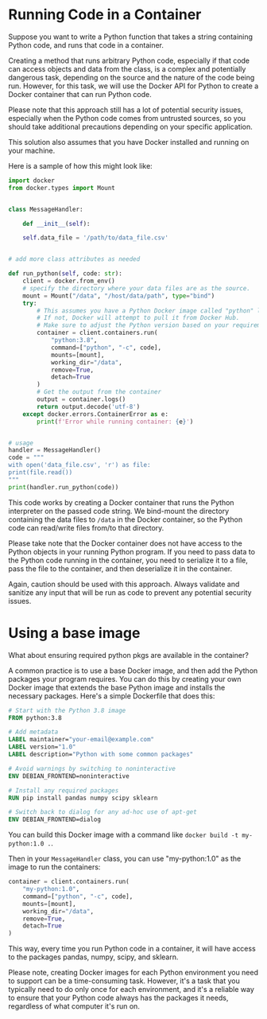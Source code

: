 # Running Code in a Container

Suppose you want to write a Python function that takes a string containing
Python code, and runs that code in a container.

Creating a method that runs arbitrary Python code, especially if that code can
access objects and data from the class, is a complex and potentially dangerous
task, depending on the source and the nature of the code being run. However, for
this task, we will use the Docker API for Python to create a Docker container
that can run Python code.

Please note that this approach still has a lot of potential security issues,
especially when the Python code comes from untrusted sources, so you should take
additional precautions depending on your specific application.

This solution also assumes that you have Docker installed and running on your
machine.

Here is a sample of how this might look like:

```python
import docker
from docker.types import Mount


class MessageHandler:

    def __init__(self):

    self.data_file = '/path/to/data_file.csv'


# add more class attributes as needed

def run_python(self, code: str):
    client = docker.from_env()
    # specify the directory where your data files are as the source.
    mount = Mount("/data", "/host/data/path", type="bind")
    try:
        # This assumes you have a Python Docker image called "python" locally.
        # If not, Docker will attempt to pull it from Docker Hub.
        # Make sure to adjust the Python version based on your requirements.
        container = client.containers.run(
            "python:3.8",
            command=["python", "-c", code],
            mounts=[mount],
            working_dir="/data",
            remove=True,
            detach=True
        )
        # Get the output from the container
        output = container.logs()
        return output.decode('utf-8')
    except docker.errors.ContainerError as e:
        print(f'Error while running container: {e}')


# usage
handler = MessageHandler()
code = """
with open('data_file.csv', 'r') as file:
print(file.read())
"""
print(handler.run_python(code))
```

This code works by creating a Docker container that runs the Python interpreter
on the passed code string. We bind-mount the directory containing the data files
to `/data` in the Docker container, so the Python code can read/write files
from/to that directory.

Please take note that the Docker container does not have access to the Python
objects in your running Python program. If you need to pass data to the Python
code running in the container, you need to serialize it to a file, pass the file
to the container, and then deserialize it in the container.

Again, caution should be used with this approach. Always validate and sanitize
any input that will be run as code to prevent any potential security issues.

# Using a base image

What about ensuring required python pkgs are available in the container?

A common practice is to use a base Docker image, and then add the Python
packages your program requires. You can do this by creating your own Docker
image that extends the base Python image and installs the necessary packages.
Here's a simple Dockerfile that does this:

```dockerfile
# Start with the Python 3.8 image
FROM python:3.8

# Add metadata
LABEL maintainer="your-email@example.com"
LABEL version="1.0"
LABEL description="Python with some common packages"

# Avoid warnings by switching to noninteractive
ENV DEBIAN_FRONTEND=noninteractive

# Install any required packages
RUN pip install pandas numpy scipy sklearn

# Switch back to dialog for any ad-hoc use of apt-get
ENV DEBIAN_FRONTEND=dialog
```

You can build this Docker image with a command
like `docker build -t my-python:1.0 .`.

Then in your `MessageHandler` class, you can use "my-python:1.0" as the image to
run the containers:

```python
container = client.containers.run(
    "my-python:1.0",
    command=["python", "-c", code],
    mounts=[mount],
    working_dir="/data",
    remove=True,
    detach=True
)
```

This way, every time you run Python code in a container, it will have access to
the packages pandas, numpy, scipy, and sklearn.

Please note, creating Docker images for each Python environment you need to
support can be a time-consuming task. However, it's a task that you typically
need to do only once for each environment, and it's a reliable way to ensure
that your Python code always has the packages it needs, regardless of what
computer it's run on.
